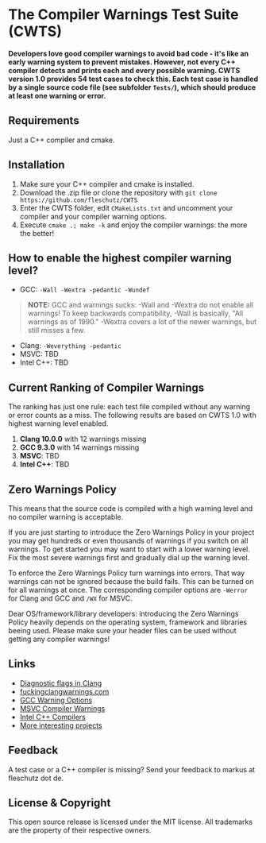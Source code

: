 The Compiler Warnings Test Suite (CWTS)
=======================================

**Developers love good compiler warnings to avoid bad code - it's like an early warning system to prevent mistakes. However, not every C++ compiler detects and prints each and every possible warning. CWTS version 1.0 provides **54 test cases** to check this. Each test case is handled by a single source code file (see subfolder `Tests/`), which should produce at least one warning or error.**

Requirements
------------
Just a C++ compiler and cmake. 

Installation 
-------------
1. Make sure your C++ compiler and cmake is installed.
2. Download the .zip file or clone the repository with `git clone https://github.com/fleschutz/CWTS`
3. Enter the CWTS folder, edit `CMakeLists.txt` and uncomment your compiler and your compiler warning options.
4. Execute `cmake .; make -k` and enjoy the compiler warnings: the more the better! 

How to enable the highest compiler warning level?
-------------------------------------------------
* GCC: `-Wall -Wextra -pedantic -Wundef`
> **NOTE:** GCC and warnings sucks: -Wall and -Wextra do not enable all warnings! To keep backwards compatibility, -Wall is basically, "All warnings as of 1990." -Wextra covers a lot of the newer warnings, but still misses a few.

* Clang: `-Weverything -pedantic`
* MSVC: TBD
* Intel C++: TBD

Current Ranking of Compiler Warnings 
------------------------------------
The ranking has just one rule: each test file compiled without any warning or error counts as a miss. The following results are based on CWTS 1.0 with highest warning level enabled.

1. **Clang 10.0.0** with 12 warnings missing
2. **GCC 9.3.0** with 14 warnings missing
3. **MSVC**: TBD
4. **Intel C++**: TBD

Zero Warnings Policy
--------------------
This means that the source code is compiled with a high warning level and no compiler warning is acceptable.

If you are just starting to introduce the Zero Warnings Policy in your project you may get hundreds or even thousands of warnings if you switch on all warnings. To get started you may want to start with a lower warning level. Fix the most severe warnings first and gradually dial up the warning level.

To enforce the Zero Warnings Policy turn warnings into errors. That way warnings can not be ignored because the build fails. This can be turned on for all warnings at once. The corresponding compiler options are `-Werror` for Clang and GCC and `/WX` for MSVC.

Dear OS/framework/library developers: introducing the Zero Warnings Policy heavily depends on the operating system, framework and libraries beeing used. Please make sure your header files can be used without getting any compiler warnings!

Links
-----
* [Diagnostic flags in Clang](https://clang.llvm.org/docs/DiagnosticsReference.html)
* [fuckingclangwarnings.com](http://fuckingclangwarnings.com)
* [GCC Warning Options](https://gcc.gnu.org/onlinedocs/gcc/Warning-Options.html)
* [MSVC Compiler Warnings](https://docs.microsoft.com/en-us/cpp/error-messages/compiler-warnings/compiler-warnings-by-compiler-version)
* [Intel C++ Compilers](https://software.intel.com/en-us/c-compilers)
* [More interesting projects](http://www.fleschutz.de/Service.html)

Feedback
---------
A test case or a C++ compiler is missing? Send your feedback to markus at fleschutz dot de.

License & Copyright
-------------------
This open source release is licensed under the MIT license. All trademarks are the property of their respective owners.
